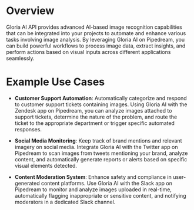 # Overview

Gloria AI API provides advanced AI-based image recognition capabilities that can be integrated into your projects to automate and enhance various tasks involving image analysis. By leveraging Gloria AI on Pipedream, you can build powerful workflows to process image data, extract insights, and perform actions based on visual inputs across different applications seamlessly.

# Example Use Cases

- **Customer Support Automation**: Automatically categorize and respond to customer support tickets containing images. Using Gloria AI with the Zendesk app on Pipedream, you can analyze images attached to support tickets, determine the nature of the problem, and route the ticket to the appropriate department or trigger specific automated responses.

- **Social Media Monitoring**: Keep track of brand mentions and relevant imagery on social media. Integrate Gloria AI with the Twitter app on Pipedream to scan images from tweets mentioning your brand, analyze content, and automatically generate reports or alerts based on specific visual elements detected.

- **Content Moderation System**: Enhance safety and compliance in user-generated content platforms. Use Gloria AI with the Slack app on Pipedream to monitor and analyze images uploaded in real-time, automatically flagging inappropriate or sensitive content, and notifying moderators in a dedicated Slack channel.
